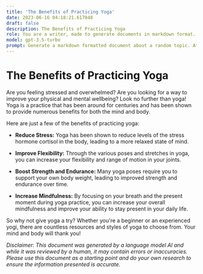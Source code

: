 ```yaml
---
title: 'The Benefits of Practicing Yoga'
date: 2023-06-16 04:18:21.617048
draft: false
description: The Benefits of Practicing Yoga
role: You are a writer, made to generate documents in markdown format. It is very important that all of the documents you generate are in valid markdown format.
model: gpt-3.5-turbo
prompt: Generate a markdown formatted document about a random topic. At the bottom, include a disclaimer explaining that the document was generated by you. The first line of the document should be the title. Make sure that the entire document is in proper markdown format, using a mix of various tags to make the document visually appealing.
---
```


# The Benefits of Practicing Yoga

Are you feeling stressed and overwhelmed? Are you looking for a way to improve your physical and mental wellbeing? Look no further than yoga! Yoga is a practice that has been around for centuries and has been shown to provide numerous benefits for both the mind and body.

Here are just a few of the benefits of practicing yoga:

- **Reduce Stress:** Yoga has been shown to reduce levels of the stress hormone cortisol in the body, leading to a more relaxed state of mind.

- **Improve Flexibility:** Through the various poses and stretches in yoga, you can increase your flexibility and range of motion in your joints.

- **Boost Strength and Endurance:** Many yoga poses require you to support your own body weight, leading to improved strength and endurance over time.

- **Increase Mindfulness:** By focusing on your breath and the present moment during yoga practice, you can increase your overall mindfulness and improve your ability to stay present in your daily life.

So why not give yoga a try? Whether you're a beginner or an experienced yogi, there are countless resources and styles of yoga to choose from. Your mind and body will thank you!

*Disclaimer: This document was generated by a language model AI and while it was reviewed by a human, it may contain errors or inaccuracies. Please use this document as a starting point and do your own research to ensure the information presented is accurate.*